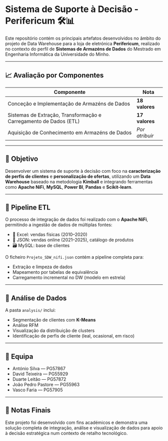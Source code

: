 # Sistema de Suporte à Decisão - Perifericum 🛠️📊

Este repositório contém os principais artefatos desenvolvidos no âmbito do projeto de Data Warehouse para a loja de eletrónica **Perifericum**, realizado no contexto do perfil de **Sistemas de Armazéns de Dados** do Mestrado em Engenharia Informática da Universidade do Minho.

---

## 📈 Avaliação por Componentes

| Componente                                                             | Nota      |
|-----------------------------------------------------------------------|-----------|
| Conceção e Implementação de Armazéns de Dados                         | **18 valores** |
| Sistemas de Extração, Transformação e Carregamento de Dados (ETL)     | **17 valores** |
| Aquisição de Conhecimento em Armazéns de Dados                        | *Por atribuir* |

---

## 📌 Objetivo

Desenvolver um sistema de suporte à decisão com foco na **caracterização de perfis de clientes** e **personalização de ofertas**, utilizando um **Data Warehouse** baseado na metodologia **Kimball** e integrando ferramentas como **Apache NiFi**, **MySQL**, **Power BI**, **Pandas** e **Scikit-learn**.

---

## 🔄 Pipeline ETL

O processo de integração de dados foi realizado com o **Apache NiFi**, permitindo a ingestão de dados de múltiplas fontes:

- 📁 Excel: vendas físicas (2010–2020)
- 🧾 JSON: vendas online (2021–2025), catálogo de produtos
- 🗃️ MySQL: base de clientes

O ficheiro `Projeto_SDW_nifi.json` contém a pipeline completa para:

- Extração e limpeza de dados
- Mapeamento por tabelas de equivalência
- Carregamento incremental no DW (modelo em estrela)
  
---

## 🧠 Análise de Dados

A pasta `analysis/` inclui:

- Segmentação de clientes com **K-Means**
- Análise RFM
- Visualização da distribuição de clusters
- Identificação de perfis de cliente (leal, ocasional, em risco)


---

## 👥 Equipa

- António Silva — PG57867  
- David Teixeira — PG55929  
- Duarte Leitão — PG57872  
- João Pedro Pastore — PG55963  
- Vasco Faria — PG57905  

---

## 📌 Notas Finais

Este projeto foi desenvolvido com fins académicos e demonstra uma solução completa de integração, análise e visualização de dados para apoio à decisão estratégica num contexto de retalho tecnológico.
